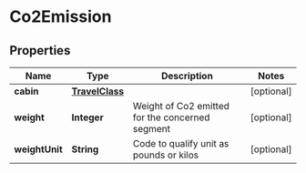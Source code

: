 # Co2Emission

## Properties
Name | Type | Description | Notes
------------ | ------------- | ------------- | -------------
**cabin** | [**TravelClass**](TravelClass.md) |  |  [optional]
**weight** | **Integer** | Weight of Co2 emitted for the concerned segment |  [optional]
**weightUnit** | **String** | Code to qualify unit as pounds or kilos |  [optional]
